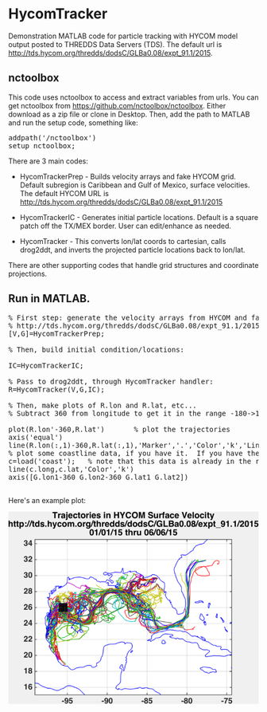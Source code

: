 # HycomTracker
Demonstration MATLAB code for particle tracking with HYCOM model output posted to THREDDS Data Servers (TDS).  The default url is http://tds.hycom.org/thredds/dodsC/GLBa0.08/expt_91.1/2015. 


## nctoolbox
This code uses nctoolbox to access and extract variables from urls. You can get nctoolbox from https://github.com/nctoolbox/nctoolbox.  Either download as a zip file or clone in Desktop.  Then, add the path to MATLAB and run the setup code, something like: 

<pre>
addpath('<path_to_nctoolbox>/nctoolbox')
setup_nctoolbox; 
</pre>


There are 3 main codes: 

+ HycomTrackerPrep - Builds velocity arrays and fake HYCOM grid.  Default subregion is Caribbean and Gulf of Mexico, surface velocities. The default HYCOM URL is http://tds.hycom.org/thredds/dodsC/GLBa0.08/expt_91.1/2015

+ HycomTrackerIC - Generates initial particle locations.  Default is a square patch off the TX/MEX border.  User can edit/enhance as needed.

+ HycomTracker - This converts lon/lat coords to cartesian, calls drog2ddt, and inverts the projected particle locations back to lon/lat.

There are other supporting codes that handle grid structures and coordinate projections.  

## Run in MATLAB.


<pre>
% First step: generate the velocity arrays from HYCOM and fake HYCOM/finite element grid.  
% http://tds.hycom.org/thredds/dodsC/GLBa0.08/expt_91.1/2015
[V,G]=HycomTrackerPrep;

% Then, build initial condition/locations:

IC=HycomTrackerIC;

% Pass to drog2ddt, through HycomTracker handler:
R=HycomTracker(V,G,IC);

% Then, make plots of R.lon and R.lat, etc...
% Subtract 360 from longitude to get it in the range -180->180; note the transpose.

plot(R.lon'-360,R.lat')       % plot the trajectories
axis('equal')
line(R.lon(:,1)-360,R.lat(:,1),'Marker','.','Color','k','LineStyle','none')    % plot the initial positions
% plot some coastline data, if you have it.  If you have the mapping toolbox, then:
c=load('coast');   % note that this data is already in the range -180->180
line(c.long,c.lat,'Color','k')
axis([G.lon1-360 G.lon2-360 G.lat1 G.lat2])

</pre>




Here's an example plot:

![TestImage1](ExamplePlot.png "Example")
